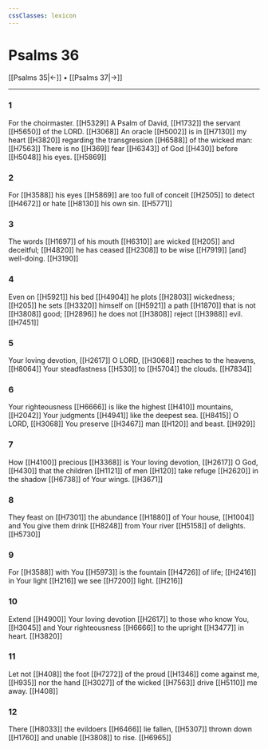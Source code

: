 ```yaml
---
cssClasses: lexicon
---
```


# Psalms 36

[[Psalms 35|←]] • [[Psalms 37|→]]

---

### 1
For the choirmaster. [[H5329]] A Psalm of David, [[H1732]] the servant [[H5650]] of the LORD. [[H3068]] An oracle [[H5002]] is in [[H7130]] my heart [[H3820]] regarding the transgression [[H6588]] of the wicked man: [[H7563]] There is no [[H369]] fear [[H6343]] of God [[H430]] before [[H5048]] his eyes. [[H5869]]

### 2
For [[H3588]] his eyes [[H5869]] are too full of conceit [[H2505]] to detect [[H4672]] or hate [[H8130]] his own sin. [[H5771]]

### 3
The words [[H1697]] of his mouth [[H6310]] are wicked [[H205]] and deceitful; [[H4820]] he has ceased [[H2308]] to be wise [[H7919]] [and] well-doing. [[H3190]]

### 4
Even on [[H5921]] his bed [[H4904]] he plots [[H2803]] wickedness; [[H205]] he sets [[H3320]] himself on [[H5921]] a path [[H1870]] that is not [[H3808]] good; [[H2896]] he does not [[H3808]] reject [[H3988]] evil. [[H7451]]

### 5
Your loving devotion, [[H2617]] O LORD, [[H3068]] reaches to the heavens, [[H8064]] Your steadfastness [[H530]] to [[H5704]] the clouds. [[H7834]]

### 6
Your righteousness [[H6666]] is like the highest [[H410]] mountains, [[H2042]] Your judgments [[H4941]] like the deepest sea. [[H8415]] O LORD, [[H3068]] You preserve [[H3467]] man [[H120]] and beast. [[H929]]

### 7
How [[H4100]] precious [[H3368]] is Your loving devotion, [[H2617]] O God, [[H430]] that the children [[H1121]] of men [[H120]] take refuge [[H2620]] in the shadow [[H6738]] of Your wings. [[H3671]]

### 8
They feast on [[H7301]] the abundance [[H1880]] of Your house, [[H1004]] and You give them drink [[H8248]] from Your river [[H5158]] of delights. [[H5730]]

### 9
For [[H3588]] with You [[H5973]] is the fountain [[H4726]] of life; [[H2416]] in Your light [[H216]] we see [[H7200]] light. [[H216]]

### 10
Extend [[H4900]] Your loving devotion [[H2617]] to those who know You, [[H3045]] and Your righteousness [[H6666]] to the upright [[H3477]] in heart. [[H3820]]

### 11
Let not [[H408]] the foot [[H7272]] of the proud [[H1346]] come against me, [[H935]] nor the hand [[H3027]] of the wicked [[H7563]] drive [[H5110]] me away. [[H408]]

### 12
There [[H8033]] the evildoers [[H6466]] lie fallen, [[H5307]] thrown down [[H1760]] and unable [[H3808]] to rise. [[H6965]]

